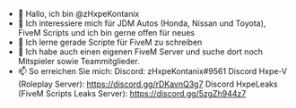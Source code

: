 - 👋 Hallo, ich bin @zHxpeKontanix
- 👀 Ich interessiere mich für JDM Autos (Honda, Nissan und Toyota), FiveM Scripts und ich bin gerne offen für neues
- 🌱 Ich lerne gerade Scripte für FiveM zu schreiben
- 💞️ Ich habe auch einen eigenen FiveM Server und suche dort noch Mitspieler sowie Teammitglieder.
- 📫 So erreichen Sie mich: 
Discord: zHxpeKontanix#9561
Discord Hxpe-V (Roleplay Server): https://discord.gg/rDKavnQ3g7
Discord HxpeLeaks (FiveM Scripts Leaks Server): https://discord.gg/5zgZh944z7
